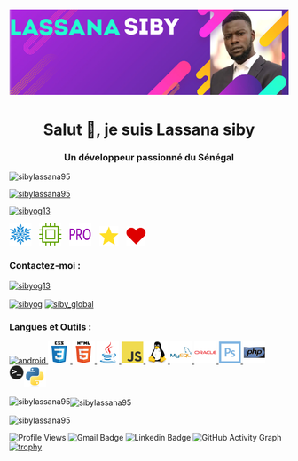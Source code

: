 
# ![sibylassana95](https://github.com/sibylassana95/sibylassana95/blob/main/baniere.png)
<h1 align="center">Salut 👋, je suis Lassana siby</h1>
<h3 align="center">Un développeur passionné du Sénégal</h3>
<p align="left"> <img src="https://komarev.com/ghpvc/?username=sibylassana95&label=Profile%20views&color=0e75b6&style=flat" alt="sibylassana95" /> </p>

<p align="left"> <a href="https://github.com/ryo-ma/github-profile-trophy"><img src="https://github-profile-trophy.vercel.app/?username=sibylassana95" alt="sibylassana95" /></a > </p>

<p align="left"> <a href="https://twitter.com/sibyog13" target="blank"><img src="https://img.shields.io/twitter/follow/sibyog13?logo=twitter&style=for-the-badge" alt="sibyog13" /></a> </p>

<a href='https://archiveprogram.github.com/'><img src='https://raw.githubusercontent.com/acervenky/animated-github-badges/master/assets/acbadge.gif' width='40' height='40'></a> <a href='https://docs.github.com/en/developers'><img src='https://raw.githubusercontent.com/acervenky/animated-github-badges/master/assets/devbadge.gif' width='40' height='40'></a> <a href='https://github.com/pricing'><img src='https://raw.githubusercontent.com/acervenky/animated-github-badges/master/assets/pro.gif' width='40' height='40'></a> <a href='https://stars.github.com/'><img src='https://raw.githubusercontent.com/acervenky/animated-github-badges/master/assets/starbadge.gif' width='35' height='35'></a> <a href='https://docs.github.com/en/github/supporting-the-open-source-community-with-github-sponsors'><img src='https://raw.githubusercontent.com/acervenky/animated-github-badges/master/assets/sponsorbadge.gif' width='35' height='35'></a> 

<h3 align="left">Contactez-moi :</h3>
<p align="gauche">
<a href="https://twitter.com/sibyog13" target="blank"><img align="center" src="https://raw.githubusercontent.com/rahuldkjain/github-profile-readme-generator /master/src/images/icons/Social/twitter.svg" alt="sibyog13" height="30" width="40" /></a>

<a href="https://fb.com/sibyog" target="blank"><img align="center" src="https://raw.githubusercontent.com/rahuldkjain/github-profile-readme-generator/master/src/images/icons/Social/facebook.svg" alt="sibyog" height="30" width="40" /></a>
<a href="https://instagram.com/siby_global" target="blank"><img align="center" src="https://raw.githubusercontent.com/rahuldkjain/github-profile-readme-generator /master/src/images/icons/Social/instagram.svg" alt="siby_global" height="30" width="40" /></a>
</p>


<h3 align="left">Langues et Outils :</h3>
<p align="left"> <a href="https://developer.android.com" target="_blank" rel="noreferrer"> <img src="https://raw.githubusercontent.com/devicons /devicon/master/icons/android/android-original-wordmark.svg" alt="android" width="40" height="40"/> </a>
 <a href="https://www.w3schools .com/css/" target="_blank" rel="noreferrer"> <img src="https://raw.githubusercontent.com/devicons/devicon/master/icons/css3/css3-original-wordmark.svg" alt="css3" width="40" height="40"/> </a>
  <a href="https://www.w3.org/html/" target="_blank" rel="noreferrer"><img src="https://raw.githubusercontent.com/devicons/devicon/master/icons/html5/html5-original-wordmark.svg" alt="html5" width="40" height="40"/> </a> <a href="https://www.java.com" target="_blank" rel="noreferrer"> <img src="https://raw.githubusercontent.com/devicons/devicon/master/icons/java/java-original.svg" alt="java" width="40" height="40"/> </a> <a href="https://developer.mozilla.org/en-US /docs/Web/JavaScript" target="_blank" rel="noreferrer"> <img src="https://raw.githubusercontent.com/devicons/devicon/master/icons/javascript/javascript-original.svg" alt ="javascript" width="40" height="40"/> </a> <a href="https://www.linux.org/" target="_blank" rel="noreferrer"> <img src="https://raw.githubusercontent.com/devicons/devicon/master/icons/linux/linux-original.svg" alt="linux" width="40" height="40"/> </a> 
 <a href ="https://www.mysql.com/" target="_blank" rel="noreferrer"> <img src="https://raw.githubusercontent.com/devicons/devicon/master/icons/mysql/mysql-original-wordmark.svg" alt="mysql" width="40" height="40"/> </a> <a href="https://www.oracle.com/" target="_blank" rel ="noreferrer"> <img src="https://raw.githubusercontent.com/devicons/devicon/master/icons/oracle/oracle-original.svg" alt="oracle" width="40" height="40"/ > </a> 
<a href="https://www.photoshop.com/en" target="_blank" rel="noreferrer"> <img src="https://raw.githubusercontent.com/devicons/devicon/master/icons/photoshop/photoshop-line.svg" alt="photoshop" width="40" height="40"/> </a> <a href="https://www.php.net" target="_blank" rel="noreferrer"> <img src="https://raw.githubusercontent.com/devicons/devicon/master/icons/php/php-original.svg" alt="php" width=" 40"height="40"/> </a> 
<a href="https://www.python.org" target="_blank" rel="noreferrer"> <img src="https://raw.githubusercontent.com/devicons/devicon/master/icons/python/python-original.svg" alt="python" width="40" height="40"/> </a>
<img align="left" alt="Terminal" width="26px" src="https://raw.githubusercontent.com/github/explore/80688e429a7d4ef2fca1e82350fe8e3517d3494d/topics/terminal/terminal.png" />

</p>

<p><img align="left" src="https://github-readme-stats.vercel.app/api/top-langs?username=sibylassana95&show_icons=true&locale=en&layout=compact" alt="sibylassana95" /> 

<p> <img align="center" src="https://github-readme-stats.vercel.app/api?username=sibylassana95&show_icons=true&locale=en" alt="sibylassana95" /> </p>

<p><img align="center" src="https://github-readme-streak-stats.herokuapp.com/?user=sibylassana95&" alt="sibylassana95" /></p>

  ![Profile Views](https://komarev.com/ghpvc/?username=sibylassana95&color=brightgreen)
  ![Gmail Badge](https://img.shields.io/badge/-sibylassana95-c14438?style=flat&logo=Gmail&logoColor=white&link=mailto:sibyamara95@.@gmail.com)
 ![Linkedin Badge](https://img.shields.io/badge/-sibylassana95-blue?style=flat&logo=Linkedin&logoColor=white&link=https://www.linkedin.com/in/lassana-siby-1b4314183/)
![GitHub Activity Graph](https://activity-graph.herokuapp.com/graph?username=sibylassana95)  
[![trophy](https://github-profile-trophy.vercel.app/?username=ryo-ma&theme=onedark)](https://github.com/ryo-ma/github-profile-trophy)
